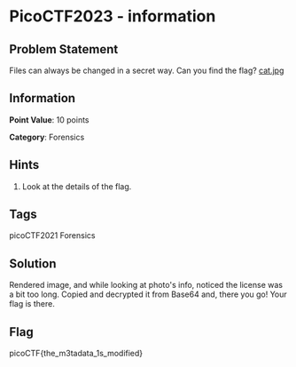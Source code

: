 #  PicoCTF2023 - information

## Problem Statement

Files can always be changed in a secret way. Can you find the flag? [cat.jpg](https://mercury.picoctf.net/static/d1375e383810d8d957c04eef9e345732/cat.jpg)

## Information

**Point Value**: 10 points

**Category**: Forensics

## Hints

1. Look at the details of the flag.
## Tags

picoCTF2021
Forensics

## Solution

Rendered image, and while looking at photo's info, noticed the license was a bit too long. Copied and decrypted it from Base64 and, there you go! Your flag is there.

## Flag

picoCTF{the_m3tadata_1s_modified}

